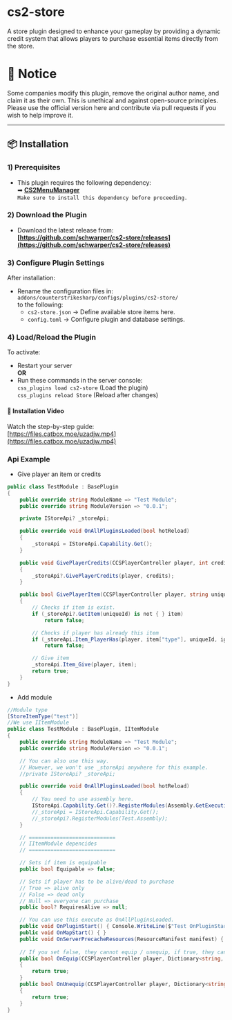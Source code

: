 # cs2-store
A store plugin designed to enhance your gameplay by providing a dynamic credit system that allows players to purchase essential items directly from the store.  

# 🔔 Notice
Some companies modify this plugin, remove the original author name, and claim it as their own. This is unethical and against open-source principles.
Please use the official version here and contribute via pull requests if you wish to help improve it.

---

## 📦 Installation  

### 1) Prerequisites  
- This plugin requires the following dependency:  
  ➡ **[CS2MenuManager](https://github.com/schwarper/CS2MenuManager)**  
  ```Make sure to install this dependency before proceeding.```  

### 2) Download the Plugin  
- Download the latest release from:  
  **[https://github.com/schwarper/cs2-store/releases](https://github.com/schwarper/cs2-store/releases)**  

### 3) Configure Plugin Settings  
After installation:  
- Rename the configuration files in:  
  `addons/counterstrikesharp/configs/plugins/cs2-store/`  
  to the following:  
  - `cs2-store.json` → Define available store items here.  
  - `config.toml` → Configure plugin and database settings.  

### 4) Load/Reload the Plugin  
To activate:  
- Restart your server  
**OR**  
- Run these commands in the server console:  
  ```css_plugins load cs2-store``` (Load the plugin)  
  ```css_plugins reload Store``` (Reload after changes)  

#### 🎥 Installation Video  
Watch the step-by-step guide:  
[https://files.catbox.moe/uzadjw.mp4](https://files.catbox.moe/uzadjw.mp4)

### Api Example
- Give player an item or credits
```csharp
public class TestModule : BasePlugin
{
    public override string ModuleName => "Test Module";
    public override string ModuleVersion => "0.0.1";

    private IStoreApi? _storeApi;

    public override void OnAllPluginsLoaded(bool hotReload)
    {
        _storeApi = IStoreApi.Capability.Get();
    }

    public void GivePlayerCredits(CCSPlayerController player, int credits)
    {
        _storeApi?.GivePlayerCredits(player, credits);
    }

    public bool GivePlayerItem(CCSPlayerController player, string uniqueId)
    {
        // Checks if item is exist.
        if (_storeApi?.GetItem(uniqueId) is not { } item)
            return false;

        // Checks if player has already this item
        if (_storeApi.Item_PlayerHas(player, item["type"], uniqueId, ignoreVip: false))
            return false;

        // Give item
        _storeApi.Item_Give(player, item);
        return true;
    }
}
```

- Add module
```csharp
//Module type
[StoreItemType("test")]
//We use IItemModule
public class TestModule : BasePlugin, IItemModule
{
    public override string ModuleName => "Test Module";
    public override string ModuleVersion => "0.0.1";

    // You can also use this way.
    // However, we won't use _storeApi anywhere for this example.
    //private IStoreApi? _storeApi;

    public override void OnAllPluginsLoaded(bool hotReload)
    {
        // You need to use assembly here.
        IStoreApi.Capability.Get()?.RegisterModules(Assembly.GetExecutingAssembly());
        //_storeApi = IStoreApi.Capability.Get();
        //_storeApi?.RegisterModules(Test.Assembly);
    }

    // ============================
    // IItemModule depencides
    // ============================

    // Sets if item is equipable
    public bool Equipable => false;

    // Sets if player has to be alive/dead to purchase
    // True => alive only
    // False => dead only
    // Null => everyone can purchase
    public bool? RequiresAlive => null;

    // You can use this execute as OnAllPluginsLoaded.
    public void OnPluginStart() { Console.WriteLine($"Test OnPluginStart"); }
    public void OnMapStart() { }
    public void OnServerPrecacheResources(ResourceManifest manifest) { }
    
    // If you set false, they cannot equip / unequip, if true, they can.
    public bool OnEquip(CCSPlayerController player, Dictionary<string, string> item)
    {
        return true;
    }
    public bool OnUnequip(CCSPlayerController player, Dictionary<string, string> item, bool update)
    {
        return true;
    }
}
```
